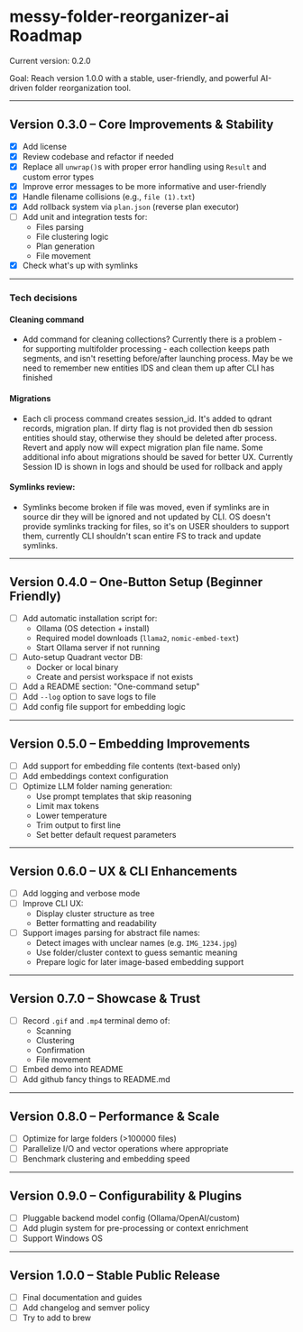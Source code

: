 # messy-folder-reorganizer-ai Roadmap

Current version: 0.2.0

Goal: Reach version 1.0.0 with a stable, user-friendly, and powerful AI-driven folder reorganization tool.

---

## Version 0.3.0 – Core Improvements & Stability

- [x] Add license
- [x] Review codebase and refactor if needed
- [x] Replace all `unwrap()`s with proper error handling using `Result` and custom error types
- [x] Improve error messages to be more informative and user-friendly
- [x] Handle filename collisions (e.g., `file (1).txt`)
- [x] Add rollback system via `plan.json` (reverse plan executor)
- [ ] Add unit and integration tests for:
  - Files parsing
  - File clustering logic
  - Plan generation
  - File movement
- [x] Check what's up with symlinks

---

### Tech decisions

#### Cleaning command

- Add command for cleaning collections? Currently there is a problem - for supporting multifolder processing - each collection keeps path segments, and isn't resetting before/after launching process. May be we need to remember new entities IDS and clean them up after CLI has finished

#### Migrations

- Each cli process command creates session_id. It's added to qdrant records, migration plan.
  If dirty flag is not provided then db session entities should stay, otherwise they should be deleted after process. Revert and apply now will expect migration plan file name.
  Some additional info about migrations should be saved for better UX. Currently Session ID is shown in logs and should be used for rollback and apply

#### Symlinks review:

- Symlinks become broken if file was moved, even if symlinks are in source dir they will be ignored and not updated by CLI. OS doesn't provide symlinks tracking for files, so it's on USER shoulders to support them, currently CLI shouldn't scan entire FS to track and update symlinks.

---

## Version 0.4.0 – One-Button Setup (Beginner Friendly)

- [ ] Add automatic installation script for:
  - Ollama (OS detection + install)
  - Required model downloads (`llama2`, `nomic-embed-text`)
  - Start Ollama server if not running
- [ ] Auto-setup Quadrant vector DB:
  - Docker or local binary
  - Create and persist workspace if not exists
- [ ] Add a README section: "One-command setup"
- [ ] Add `--log` option to save logs to file
- [ ] Add config file support for embedding logic

---

## Version 0.5.0 – Embedding Improvements

- [ ] Add support for embedding file contents (text-based only)
- [ ] Add embeddings context configuration
- [ ] Optimize LLM folder naming generation:
  - Use prompt templates that skip reasoning
  - Limit max tokens
  - Lower temperature
  - Trim output to first line
  - Set better default request parameters

---

## Version 0.6.0 – UX & CLI Enhancements

- [ ] Add logging and verbose mode
- [ ] Improve CLI UX:
  - Display cluster structure as tree
  - Better formatting and readability
- [ ] Support images parsing for abstract file names:
  - Detect images with unclear names (e.g. `IMG_1234.jpg`)
  - Use folder/cluster context to guess semantic meaning
  - Prepare logic for later image-based embedding support

---

## Version 0.7.0 – Showcase & Trust

- [ ] Record `.gif` and `.mp4` terminal demo of:
  - Scanning
  - Clustering
  - Confirmation
  - File movement
- [ ] Embed demo into README
- [ ] Add github fancy things to README.md

---

## Version 0.8.0 – Performance & Scale

- [ ] Optimize for large folders (>100000 files)
- [ ] Parallelize I/O and vector operations where appropriate
- [ ] Benchmark clustering and embedding speed

---

## Version 0.9.0 – Configurability & Plugins

- [ ] Pluggable backend model config (Ollama/OpenAI/custom)
- [ ] Add plugin system for pre-processing or context enrichment
- [ ] Support Windows OS

---

## Version 1.0.0 – Stable Public Release

- [ ] Final documentation and guides
- [ ] Add changelog and semver policy
- [ ] Try to add to brew
